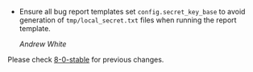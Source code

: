 *   Ensure all bug report templates set `config.secret_key_base` to avoid
    generation of `tmp/local_secret.txt` files when running the report template.

    *Andrew White*

Please check [8-0-stable](https://github.com/rails/rails/blob/8-0-stable/guides/CHANGELOG.md) for previous changes.
